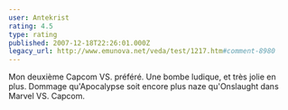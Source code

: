 ```yaml
---
user: Antekrist
rating: 4.5
type: rating
published: 2007-12-18T22:26:01.000Z
legacy_url: http://www.emunova.net/veda/test/1217.htm#comment-8980
---
```

Mon deuxième Capcom VS. préféré. Une bombe ludique, et très jolie en plus. Dommage qu'Apocalypse soit encore plus naze qu'Onslaught dans Marvel VS. Capcom.
